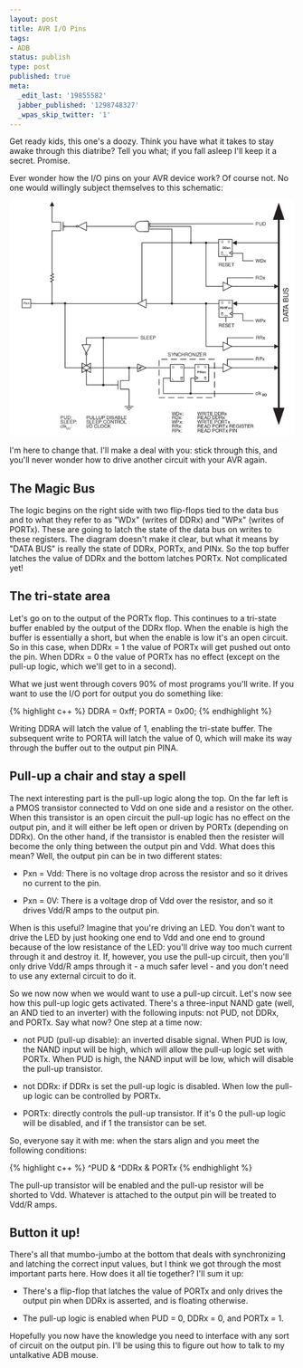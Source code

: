 ```yaml
---
layout: post
title: AVR I/O Pins
tags:
- ADB
status: publish
type: post
published: true
meta:
  _edit_last: '19855582'
  jabber_published: '1298748327'
  _wpas_skip_twitter: '1'
---
```


Get ready kids, this one's a doozy. Think you have what it takes to
stay awake through this diatribe? Tell you what; if you fall asleep
I'll keep it a secret. Promise.

Ever wonder how the I/O pins on your AVR device work? Of course
not. No one would willingly subject themselves to this schematic:

![A general purpose AVR I/O pin](/img/avr_io_port.png)

I'm here to change that. I'll make a deal with you: stick through
this, and you'll never wonder how to drive another circuit with your
AVR again.

The Magic Bus
-------------

The logic begins on the right side with two flip-flops tied to the
data bus and to what they refer to as "WDx" (writes of DDRx) and "WPx"
(writes of PORTx). These are going to latch the state of the data bus
on writes to these registers. The diagram doesn't make it clear, but
what it means by "DATA BUS" is really the state of DDRx, PORTx, and
PINx. So the top buffer latches the value of DDRx and the bottom
latches PORTx. Not complicated yet!

The tri-state area
------------------

Let's go on to the output of the PORTx flop. This continues to a
tri-state buffer enabled by the output of the DDRx flop. When the
enable is high the buffer is essentially a short, but when the enable
is low it's an open circuit. So in this case, when DDRx = 1 the value
of PORTx will get pushed out onto the pin. When DDRx = 0 the value of
PORTx has no effect (except on the pull-up logic, which we'll get to
in a second).

What we just went through covers 90% of most programs you'll write. If
you want to use the I/O port for output you do something like:

{% highlight c++ %}
    DDRA = 0xff;
    PORTA = 0x00;
{% endhighlight %}

Writing DDRA will latch the value of 1, enabling the tri-state
buffer. The subsequent write to PORTA will latch the value of 0, which
will make its way through the buffer out to the output pin PINA.

Pull-up a chair and stay a spell
--------------------------------

The next interesting part is the pull-up logic along the top. On the
far left is a PMOS transistor connected to Vdd on one side and a
resistor on the other. When this transistor is an open circuit the
pull-up logic has no effect on the output pin, and it will either be
left open or driven by PORTx (depending on DDRx). On the other hand,
if the transistor is enabled then the resister will become the only
thing between the output pin and Vdd. What does this mean? Well, the
output pin can be in two different states:

- Pxn = Vdd: There is no voltage drop across the resistor and so it
drives no current to the pin.

- Pxn = 0V: There is a voltage drop of Vdd over the resistor, and so
it drives Vdd/R amps to the output pin.

When is this useful? Imagine that you're driving an LED. You don't
want to drive the LED by just hooking one end to Vdd and one end to
ground because of the low resistance of the LED: you'll drive way too
much current through it and destroy it. If, however, you use the
pull-up circuit, then you'll only drive Vdd/R amps through it - a much
safer level - and you don't need to use any external circuit to do
it.

So we now now when we would want to use a pull-up circuit. Let's now
see how this pull-up logic gets activated. There's a three-input NAND
gate (well, an AND tied to an inverter) with the following inputs: not
PUD, not DDRx, and PORTx. Say what now? One step at a time now:

- not PUD (pull-up disable): an inverted disable signal. When PUD is
low, the NAND input will be high, which will allow the pull-up logic
set with PORTx. When PUD is high, the NAND input will be low, which
will disable the pull-up transistor.

- not DDRx: if DDRx is set the pull-up logic is disabled. When low the
pull-up logic can be controlled by PORTx.

- PORTx: directly controls the pull-up transistor. If it's 0 the
pull-up logic will be disabled, and if 1 the transistor can be set.

So, everyone say it with me: when the stars align and you meet the
following conditions:

{% highlight c++ %}
    ^PUD & ^DDRx & PORTx
{% endhighlight %}

The pull-up transistor will be enabled and the pull-up resistor will
be shorted to Vdd. Whatever is attached to the output pin will be
treated to Vdd/R amps.

Button it up!
-------------

There's all that mumbo-jumbo at the bottom that deals with
synchronizing and latching the correct input values, but I think we
got through the most important parts here. How does it all tie
together? I'll sum it up:

- There's a flip-flop that latches the value of PORTx and only drives
the output pin when DDRx is asserted, and is floating otherwise.

- The pull-up logic is enabled when PUD = 0, DDRx = 0, and PORTx = 1.

Hopefully you now have the knowledge you need to interface with any
sort of circuit on the output pin. I'll be using this to figure out
how to talk to my untalkative ADB mouse.
